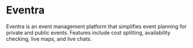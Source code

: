 # Eventra
Eventra is an event management platform that simplifies event planning for private and public events. Features include cost splitting, availability checking, live maps, and live chats.
